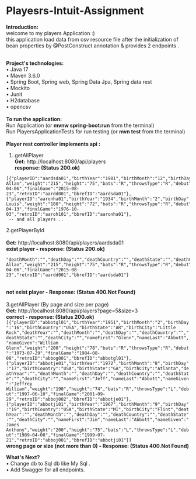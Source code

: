 # Playesrs-Intuit-Assignment


<b>Introduction:</b><br/>
welcome to my players Application :)   
this application load data from csv resource file after the initialization of bean properties by @PostConstruct annotation & provides 2 endpoints .

<br/>
 <b>Project's technologies:<br/></b>
•	Java 17 <br/>
•	Maven 3.6.0 <br/>
•	Spring Boot, Spring web, Spring Data Jpa, 
Spring data rest<br/>
•	Mockito<br/>
•	Junit <br/>
•	H2database<br/>
•	opencsv<br/>

<br/>
<b>To run the application: </b><br/>
  Run Application (or <b>mvnw spring-boot:run</b> from the terminal) <br/>
  Run PlayersApplicationTests for run testing (or <b>mvn test</b> from the terminal)<br/>
 <br/>
<b>Player rest controller implements api :</b>

1.	getAllPlayer
	<br/> <b> Get:</b> http://localhost:8080/api/players
 <br/><b> response: (Status 200.ok) </b>
  ```
  [{"playerID":"aardsda01","birthYear":"1981","birthMonth":"12","birthDay":"27","birthCountry":"USA","birthState":"CO","birthCity":"Denver","deathYear":"","deathMonth":"","deathDay":"","deathCountry":"","deathState":"","deathCity":"","nameFirst":"David","nameLast":"Aardsma","nameGiven":"David Allan","weight":"215","height":"75","bats":"R","throwsType":"R","debut":"2004-04-06","finalGame":"2015-08-23","retroID":"aardd001","bbrefID":"aardsda01"},{"playerID":"aaronha01","birthYear":"1934","birthMonth":"2","birthDay":"5","birthCountry":"USA","birthState":"AL","birthCity":"Mobile","deathYear":"","deathMonth":"","deathDay":"","deathCountry":"","deathState":"","deathCity":"","nameFirst":"Hank","nameLast":"Aaron","nameGiven":"Henry Louis","weight":"180","height":"72","bats":"R","throwsType":"R","debut":"1954-04-13","finalGame":"1976-10-03","retroID":"aaroh101","bbrefID":"aaronha01"}, 
   -- and all players .. 
```
2.getPlayerById  
	<br/> <b> Get:</b> http://localhost:8080/api/players/aardsda01
 <br/><b> exist player -  response: (Status 200.ok) </b>
  ``` {"playerID":"aardsda01","birthYear":"1981","birthMonth":"12","birthDay":"27","birthCountry":"USA","birthState":"CO","birthCity":"Denver","deathYear":"",
  "deathMonth":"","deathDay":"","deathCountry":"","deathState":"","deathCity":"","nameFirst":"David","nameLast":"Aardsma","nameGiven":"David Allan","weight":"215","height":"75","bats":"R","throwsType":"R","debut":"2004-04-06","finalGame":"2015-08-23","retroID":"aardd001","bbrefID":"aardsda01"}
  ```
  <br/><b>not exist player -  Response: (Status 400.Not Found) </b>
<br/>
<br/>
3.getAllPlayer (By page and size per page)
	<br/> <b> Get:</b> http://localhost:8080/api/players?page=5&size=3
 <br/><b> correct -  response: (Status 200.ok) </b>
  ```[{"playerID":"abbotgl01","birthYear":"1951","birthMonth":"2","birthDay":"16","birthCountry":"USA","birthState":"AR","birthCity":"Little Rock","deathYear":"","deathMonth":"","deathDay":"","deathCountry":"","deathState":"","deathCity":"","nameFirst":"Glenn","nameLast":"Abbott","nameGiven":"William Glenn","weight":"200","height":"78","bats":"R","throwsType":"R","debut":"1973-07-29","finalGame":"1984-08-08","retroID":"abbog001","bbrefID":"abbotgl01"},{"playerID":"abbotje01","birthYear":"1972","birthMonth":"8","birthDay":"17","birthCountry":"USA","birthState":"GA","birthCity":"Atlanta","deathYear":"","deathMonth":"","deathDay":"","deathCountry":"","deathState":"","deathCity":"","nameFirst":"Jeff","nameLast":"Abbott","nameGiven":"Jeffrey William","weight":"190","height":"74","bats":"R","throwsType":"L","debut":"1997-06-10","finalGame":"2001-09-29","retroID":"abboj002","bbrefID":"abbotje01"},{"playerID":"abbotji01","birthYear":"1967","birthMonth":"9","birthDay":"19","birthCountry":"USA","birthState":"MI","birthCity":"Flint","deathYear":"","deathMonth":"","deathDay":"","deathCountry":"","deathState":"","deathCity":"","nameFirst":"Jim","nameLast":"Abbott","nameGiven":"James Anthony","weight":"200","height":"75","bats":"L","throwsType":"L","debut":"1989-04-08","finalGame":"1999-07-21","retroID":"abboj001","bbrefID":"abbotji01"}]```
  <br/><b>wrong page or size (not more than 0) -  Response: (Status 400.Not Found) </b>

<b>What's Next? </b><br/>
• Change db to Sql db like My Sql .<br/>
• Add Swagger for all endpoints.<br/>
